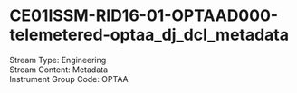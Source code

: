 # CE01ISSM-RID16-01-OPTAAD000-telemetered-optaa_dj_dcl_metadata

Stream Type: Engineering<br>
Stream Content: Metadata<br>
Instrument Group Code: OPTAA<br>
